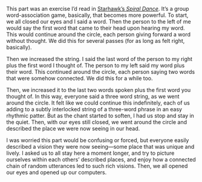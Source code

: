 This part was an exercise I&rsquo;d read in [Starhawk&rsquo;s *Spiral Dance*](https://en.wikipedia.org/wiki/The_Spiral_Dance). It&rsquo;s a group word-association game, basically, that becomes more powerful. To start, we all closed our eyes and I said a word. Then the person to the left of me would say the first word that came to their head upon hearing my word. This would continue around the circle, each person giving forward a word without thought. We did this for several passes (for as long as felt right, basically).

Then we increased the string. I said the last word of the person to my right plus the first word I thought of. The person to my left said my word plus their word. This continued around the circle, each person saying two words that were somehow connected. We did this for a while too.

Then, we increased it to the last two words spoken plus the first word you thought of. In this way, everyone said a three word string, as we went around the circle. It felt like we could continue this indefinitely, each of us adding to a subtly interlocked string of a three-word phrase in an easy rhythmic patter. But as the chant started to soften, I had us stop and stay in the quiet. Then, with our eyes still closed, we went around the circle and described the place we were now seeing in our head.

I was worried this part would be confusing or forced, but everyone easily described a vision they were now seeing&mdash;some place that was unique and lively. I asked us to all stay here a moment longer, and try to picture ourselves within each others&rsquo; described places, and enjoy how a connected chain of random utterances led to such rich visions. Then, we all opened our eyes and opened up our computers.
